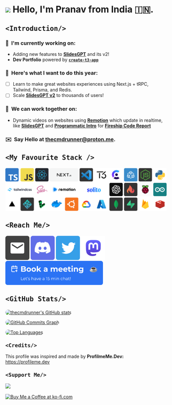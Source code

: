<h1><img width="30" src="https://user-images.githubusercontent.com/38887390/209797658-c803febe-d7a8-4441-b9c0-90fc4a59781e.gif" /> Hello, I'm Pranav from India 🇮🇳.</h1>

## <p style="font-family: 'SF Mono', 'Ubuntu Mono', 'Fira Code', 'Fira Mono',monospace;"><Introduction\/></p>

<!-- - 🧔🏻 I'm a beginner Full Stack Developer, and an avid reader. -->

  <!-- - 🖥️  See my portfolio at [here on netlify](https://) -->

### 🚀  I'm currently working on:
  - Adding new features to [**SlidesGPT**](https://slidesgpt.pro/) and its v2!
  - **Dev Portfolio** powered by [**`create-t3-app`**](https://create.t3.gg/)

### 🧠  **Here's what I want to do this year:**
  - [ ] Learn to make great websites experiences using Next.js + tRPC, Tailwind, Prisma, and Redis.
  - [ ] Scale [**SlidesGPT v2**](https://slidesgpt.pro/) to thousands of users!
<!--   2.  Interactive Blender models in React with [Three.js](https://threejs.org) -->

### 🤝  We can work together on:
  - Dynamic videos on websites using [**Remotion**](https://remotion.dev/) which update in realtime, like [**SlidesGPT**](https://www.slidesgpt.pro) and [**Programmatic Intro**](https://fireship-remotion-intro.vercel.app/) for [**Fireship Code Report**](https://www.youtube.com/watch?v=uEJ-Rnm2yOE)

### ✉️  Say Hello at [thecmdrunner@proton.me](mailto:thecmdrunner@proton.me).

## <p style="font-family: 'SF Mono', 'Ubuntu Mono', 'Fira Code', 'Fira Mono',monospace"><My Favourite Stack \/></p>

![fav](/assets/fav-tech.png)

## <p style="font-family: 'SF Mono', 'Ubuntu Mono', 'Fira Code', 'Fira Mono',monospace"><Reach Me\/></p>

<p align="left">
<a href="mailto:thecmdrunner@proton.me" target="_blank" rel="noreferrer"><img src="/assets/email.png" width="75" height="75" /></a>
<a href="https://discord.com/users/thecmdrunner#2074" target="_blank" rel="noreferrer"><img src="/assets/discord.png" width="75" height="75" /></a>
<a href="https://twitter.com/thecmdrunner" target="_blank" rel="noreferrer"><img src="/assets/twitter.png" width="75" height="75" /></a>
<a href="https://universeodon.com/@thecmdrunner" target="_blank" rel="noreferrer"><img src="/assets/mastodon.png" width="75" height="75" /></a>
<!-- <a href="https://www.dev.to/thecmdrunner" target="_blank" rel="noreferrer"><img src="https://res.cloudinary.com/practicaldev/image/fetch/s--pcSkTMZL--/c_limit,f_auto,fl_progressive,q_80,w_190/https://practicaldev-herokuapp-com.freetls.fastly.net/assets/devlogo-pwa-512.png" width="75" height="75" style="border-radius: 7px" /></a> -->
<a href="https://calendly.com/thecmdrunner" target="_blank" rel="noreferrer"><img src="/assets/book-meeting.png" height="75" /></a>

## <p style="font-family: 'SF Mono', 'Ubuntu Mono', 'Fira Code', 'Fira Mono',monospace;"><GitHub Stats\/></p>

<a href="http://www.github.com/thecmdrunner"><img src="https://github-readme-stats.vercel.app/api?username=thecmdrunner&show_icons=true&hide=&count_private=true&title_color=facc15&text_color=ffffff&icon_color=10b981&bg_color=0f172a&hide_border=true&show_icons=true" style="border-radius: 10px" alt="thecmdrunner's GitHub stats" /></a>

<a href="http://www.github.com/thecmdrunner"><img src="https://github-readme-activity-graph.cyclic.app/graph?username=thecmdrunner&bg_color=0f172a&color=ffffff&line=10b981&point=ffffff&area_color=0f172a&area=true&hide_border=true&custom_title=GitHub%20Commits%20Graph" style="border-radius: 10px" alt="GitHub Commits Graph" /></a>

<a href="https://github.com/thecmdrunner" align="left"><img src="https://github-readme-stats.vercel.app/api/top-langs/?username=thecmdrunner&langs_count=10&title_color=facc15&text_color=ffffff&icon_color=10b981&bg_color=0f172a&hide_border=true&locale=en&custom_title=Top%20%Languages" alt="Top Languages" style="border-radius: 10px" /></a>

### <p style="font-family: 'SF Mono', 'Ubuntu Mono', 'Fira Code', 'Fira Mono',monospace;"><Credits\/></p>

This profile was inspired and made by <b>ProfilmeMe.Dev:</b> https://profileme.dev

### <p style="font-family: 'SF Mono', 'Ubuntu Mono', 'Fira Code', 'Fira Mono',monospace;"><Support Me\/></p>

<a href="https://www.buymeacoffee.com/thecmdrunner"><img src="https://cdn.buymeacoffee.com/buttons/v2/default-yellow.png" width="200" /></a>

<a href='https://ko-fi.com/thecmdrunner' target='_blank'><img width="200" style='border:0px;' src='https://az743702.vo.msecnd.net/cdn/kofi3.png?v=0' border='0' alt='Buy Me a Coffee at ko-fi.com' />
